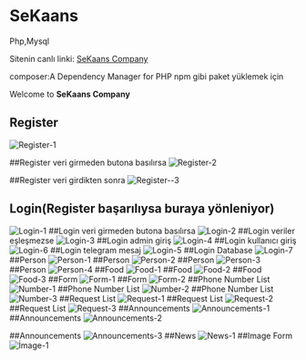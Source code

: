 ﻿# SeKaans 
Php,Mysql

Sitenin canlı linki: [SeKaans Company](http://sekaans.infinityfreeapp.com)

composer:A Dependency Manager for PHP npm gibi paket yüklemek için

Welcome to **SeKaans Company**

## Register
![Register-1](https://github.com/kaankaltakkiran/SeKaans/assets/98158194/56e9437b-4f8b-489f-af45-9ca1b4104f13)

##Register veri girmeden butona basılırsa
![Register-2](https://github.com/kaankaltakkiran/SeKaans/assets/98158194/f5c699bf-db7b-4655-a106-7cfec846a2dc)

##Register veri girdikten sonra 
![Register--3](https://github.com/kaankaltakkiran/SeKaans/assets/98158194/861dc71f-4ce3-474d-94cd-9c664ff0915d)

## Login(Register başarılıysa buraya yönleniyor)
![Login-1](https://github.com/kaankaltakkiran/SeKaans/assets/98158194/6f413bb8-9402-4585-a2bd-5bfef7707e3f)
##Login veri girmeden butona basılırsa
![Login-2](https://github.com/kaankaltakkiran/SeKaans/assets/98158194/f04f5f73-5515-41bf-a813-4edc8915bf2a)
##Login veriler eşleşmezse
![Login-3](https://github.com/kaankaltakkiran/SeKaans/assets/98158194/8041ea27-0d94-4a0e-a940-3d4bda7aac92)
##Login admin giriş
![Login-4](https://github.com/kaankaltakkiran/SeKaans/assets/98158194/20416055-0424-4c24-bea5-40c73f5e9925)
##Login kullanıcı giriş
![Login-6](https://github.com/kaankaltakkiran/SeKaans/assets/98158194/b0d47e0d-a091-4cef-9525-1651a4617c94)
##Login telegram mesaj
![Login-5](https://github.com/kaankaltakkiran/SeKaans/assets/98158194/ffb95392-a68d-404c-a435-c2c6ce7356b6)
##Login Database
![Login-7](https://github.com/kaankaltakkiran/SeKaans/assets/98158194/1a2ddf39-5b49-4067-9484-49c9c2e1d1bc)
##Person 
![Person-1](https://github.com/kaankaltakkiran/SeKaans/assets/98158194/6addd147-a55d-4aaf-ba4b-36667f539a3b)
##Person 
![Person-2](https://github.com/kaankaltakkiran/SeKaans/assets/98158194/43e44449-5636-4ee6-9727-2c1a764b09a8)
##Person 
![Person-3](https://github.com/kaankaltakkiran/SeKaans/assets/98158194/d052ebc4-1b9e-4c66-86a9-ab8aa6d8672c)
##Person 
![Person-4](https://github.com/kaankaltakkiran/SeKaans/assets/98158194/f685b26f-12ae-4501-86cf-24100ba3d829)
##Food 
![Food-1](https://github.com/kaankaltakkiran/SeKaans/assets/98158194/e74dbb7c-6a3e-454b-8d42-db38059adc21)
##Food 
![Food-2](https://github.com/kaankaltakkiran/SeKaans/assets/98158194/13501916-589b-4b5d-b249-f3736067846b)
##Food 
![Food-3](https://github.com/kaankaltakkiran/SeKaans/assets/98158194/765ce994-820a-4bb5-b70a-15648e2c7b84)
##Form
![Form-1](https://github.com/kaankaltakkiran/SeKaans/assets/98158194/d663333f-cf74-425f-a7cc-d4ab0c851b9e)
##Form
![Form-2](https://github.com/kaankaltakkiran/SeKaans/assets/98158194/6102691d-1912-4b77-917a-0c858de8eb93)
##Phone Number List
![Number-1](https://github.com/kaankaltakkiran/SeKaans/assets/98158194/6425d459-ca5c-4bc9-b2c8-277965ca661c)
##Phone Number List
![Number-2](https://github.com/kaankaltakkiran/SeKaans/assets/98158194/9d5c2eea-5edd-4d44-a143-5d9f130e87d2)
##Phone Number List
![Number-3](https://github.com/kaankaltakkiran/SeKaans/assets/98158194/4126cab8-dedd-49cd-bfe7-b95fbcf2a4c7)
##Request List
![Request-1](https://github.com/kaankaltakkiran/SeKaans/assets/98158194/b8ff7204-a3ac-400f-bff3-b6db63e70635)
##Request List
![Request-2](https://github.com/kaankaltakkiran/SeKaans/assets/98158194/adc75ca8-e5bb-4779-838f-018878f09a7c)
##Request List
![Request-3](https://github.com/kaankaltakkiran/SeKaans/assets/98158194/31de1832-9ded-4c92-983f-5db745810158)
##Announcements
![Announcements-1](https://github.com/kaankaltakkiran/SeKaans/assets/98158194/7a9e9c6f-4941-4556-a533-260b4c57de1b)
##Announcements
![Announcements-2](https://github.com/kaankaltakkiran/SeKaans/assets/98158194/1a8785e5-e7b6-4685-8535-57867dd81b1d)

##Announcements
![Announcements-3](https://github.com/kaankaltakkiran/SeKaans/assets/98158194/266a6798-d0a2-432a-8699-64e7718922c5)
##News
![News-1](https://github.com/kaankaltakkiran/SeKaans/assets/98158194/a9189e6f-7da3-407f-8622-7cdeb4486830)
##Image Form
![İmage-1](https://github.com/kaankaltakkiran/SeKaans/assets/98158194/a2485e6f-701e-4501-b5c5-e144652c873b)





